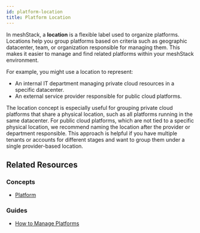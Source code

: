 ```yaml
---
id: platform-location
title: Platform Location
---
```


In meshStack, a **location** is a flexible label used to organize platforms. Locations help you group platforms based on criteria such as geographic datacenter, team, or organization responsible for managing them. This makes it easier to manage and find related platforms within your meshStack environment.

For example, you might use a location to represent:

- An internal IT department managing private cloud resources in a specific datacenter.
- An external service provider responsible for public cloud platforms.

The location concept is especially useful for grouping private cloud platforms that share a physical location, such as all platforms running in the same datacenter. For public cloud platforms, which are not tied to a specific physical location, we recommend naming the location after the provider or department responsible. This approach is helpful if you have multiple tenants or accounts for different stages and want to group them under a single provider-based location.

## Related Resources

### Concepts

- [Platform](./platform.md)

### Guides

- [How to Manage Platforms](../guides/developer-portal/how-to-manage-a-platform.md)